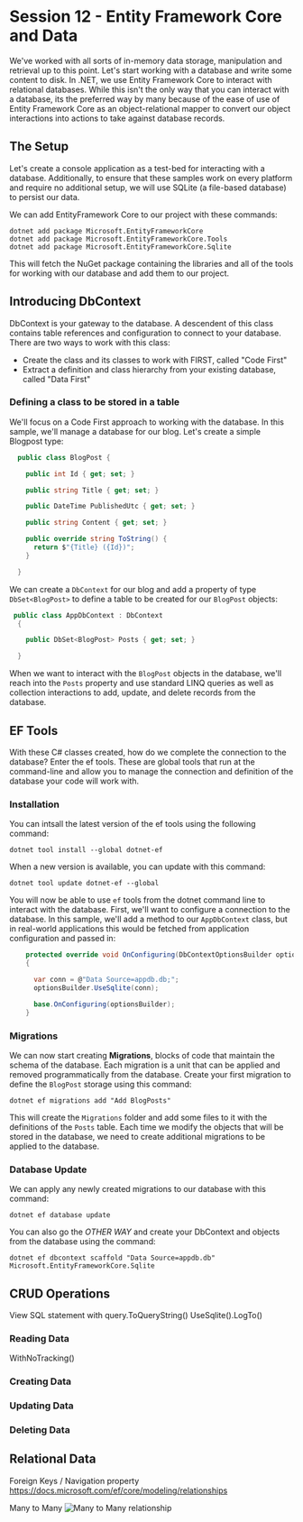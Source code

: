 # Session 12 - Entity Framework Core and Data

We've worked with all sorts of in-memory data storage, manipulation and retrieval up to this point.  Let's start working with a database and write some content to disk.  In .NET, we use Entity Framework Core to interact with relational databases.  While this isn't the only way that you can interact with a database, its the preferred way by many because of the ease of use of Entity Framework Core as an object-relational mapper to convert our object interactions into actions to take against database records.

## The Setup

Let's create a console application as a test-bed for interacting with a database.  Additionally, to ensure that these samples work on every platform and require no additional setup, we will use SQLite (a file-based database) to persist our data.

We can add EntityFramework Core to our project with these commands:

```
dotnet add package Microsoft.EntityFrameworkCore
dotnet add package Microsoft.EntityFrameworkCore.Tools
dotnet add package Microsoft.EntityFrameworkCore.Sqlite
```

This will fetch the NuGet package containing the libraries and all of the tools for working with our database and add them to our project.


## Introducing DbContext 

DbContext is your gateway to the database.  A descendent of this class contains table references and configuration to connect to your database.  There are two ways to work with this class: 

- Create the class and its classes to work with FIRST, called "Code First"
- Extract a definition and class hierarchy from your existing database, called "Data First"

### Defining a class to be stored in a table

We'll focus on a Code First approach to working with the database.  In this sample, we'll manage a database for our blog.  Let's create a simple Blogpost type:

```c#
  public class BlogPost {

    public int Id { get; set; }

    public string Title { get; set; }

    public DateTime PublishedUtc { get; set; }

    public string Content { get; set; }

    public override string ToString() {
      return $"{Title} ({Id})";
    }

  }
``` 

We can create a `DbContext` for our blog and add a property of type `DbSet<BlogPost>` to define a table to be created for our `BlogPost` objects:

```c#
 public class AppDbContext : DbContext 
  {

    public DbSet<BlogPost> Posts { get; set; }

  }
```

When we want to interact with the `BlogPost` objects in the database, we'll reach into the `Posts` property and use standard LINQ queries as well as collection interactions to add, update, and delete records from the database.

## EF Tools

With these C# classes created, how do we complete the connection to the database?  Enter the ef tools.  These are global tools that run at the command-line and allow you to manage the connection and definition of the database your code will work with.

### Installation

You can intsall the latest version of the ef tools using the following command:

```
dotnet tool install --global dotnet-ef
```

When a new version is available, you can update with this command:

```
dotnet tool update dotnet-ef --global
```

You will now be able to use `ef` tools from the dotnet command line to interact with the database.  First, we'll want to configure a connection to the database.  In this sample, we'll add a method to our `AppDbContext` class, but in real-world applications this would be fetched from application configuration and passed in:

```c#
    protected override void OnConfiguring(DbContextOptionsBuilder optionsBuilder)
    {

      var conn = @"Data Source=appdb.db;";
      optionsBuilder.UseSqlite(conn);

      base.OnConfiguring(optionsBuilder);
    }
```

### Migrations

We can now start creating **Migrations**, blocks of code that maintain the schema of the database.  Each migration is a unit that can be applied and removed programmatically from the database.  Create your first migration to define the `BlogPost` storage using this command:

```
dotnet ef migrations add "Add BlogPosts"
```

This will create the `Migrations` folder and add some files to it with the definitions of the `Posts` table.  Each time we modify the objects that will be stored in the database, we need to create additional migrations to be applied to the database.

### Database Update

We can apply any newly created migrations to our database with this command:

```
dotnet ef database update
```

You can also go the _OTHER WAY_ and create your DbContext and objects from the database using the command:

```
dotnet ef dbcontext scaffold "Data Source=appdb.db" Microsoft.EntityFrameworkCore.Sqlite
```	

## CRUD Operations

View SQL statement with
query.ToQueryString()
UseSqlite().LogTo()

### Reading Data
WithNoTracking()

### Creating Data

### Updating Data

### Deleting Data

## Relational Data

Foreign Keys / Navigation property
https://docs.microsoft.com/ef/core/modeling/relationships

Many to Many
![Many to Many relationship](img/ManyToMany.PNG)